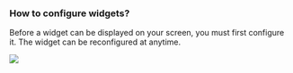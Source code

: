 ### How to configure widgets?

Before a widget can be displayed on your screen, you must first configure it. The widget can be reconfigured at anytime.

![](../../../images/ticktick-android-app/widget/3.6.3.png)


